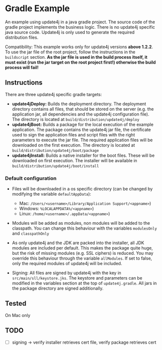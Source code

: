 # Gradle Example

An example using update4j in a java gradle project. The source code of the gradle project implements the business logic.
There is no update4j specific java source code. Update4j is only used to generate the required distribution files.

Compatibility: This example works only for update4j versions **above 1.2.2**. To use the jar file of the root project, 
follow the instructions in the ``buildscript`` section. **As the jar file is used in the build process itself, it must 
exist (run the jar target on the root project first!) otherwise the build process will fail!**

## Instructions

There are three update4j specific gradle targets:

- **update4jDeploy:** Builds the deployment directory. The deployment directory contains all files, that should be stored on
  the server (e.g. the application jar, all dependencies and the update4j configuration file). The directory is located 
  at ``build/distribution/update4j/deploy``
- **update4jBoot:** Builds a package for the local execution of the example application. The package contains the update4j 
  jar file, the certificate used to sign the application files and script files with the right parameters to execute the 
  jar file. The required application files will be downloaded on the first execution. The directory is located  at 
  ``build/distribution/update4j/boot/package``
- **update4jInstall:** Builds a native installer for the boot files. These will be downloaded on first execution. The installer 
  will be available in ``build/distribution/update4j/boot/install``



### Default configuration

- Files will be downloaded in a os specific directory (can be changed by modifying the variable ``defaultAppData``):
  - Mac: ``/Users/<username>/Library/Application Support/<appname>``)
  - Windows: ``%LOCALAPPDATA%/<appname>``)
  - Linux: ``/home/<username>/.appData/<appname>``)
  
- Modules will be added as modules, non modules will be added to the classpath. You can change this behaviour with the 
  variables ``modulesOnly`` and ``classpathOnly``

- As only update4j and the JDK are packed into the installer, all JDK modules are included per default. This makes the 
  package quite huge, but the risk of missing modules (e.g. SSL ciphers) is reduced. You may override this behaviour 
  through the variable ``allModules``. If set to false, only the required modules of update4j will be included.
  
- Signing: All files are signed by update4j with the key in ``src/main/sll/keystore.jks``. The keystore and parameters 
  can be modified in the variables section at the top of ``update4j.gradle``. All jars in the package directory are 
  signed additionally.

## Tested

On Mac only

## TODO

- [ ] signing -> verify installer retrieves cert file, verify package retrieves cert

